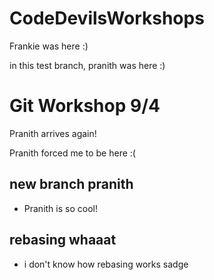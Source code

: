 # CodeDevilsWorkshops

Frankie was here :)

in this test branch, pranith was here :)

# Git Workshop 9/4

Pranith arrives again!

Pranith forced me to be here :(

## new branch pranith

- Pranith is so cool!

## rebasing whaaat

- i don't know how rebasing works sadge
